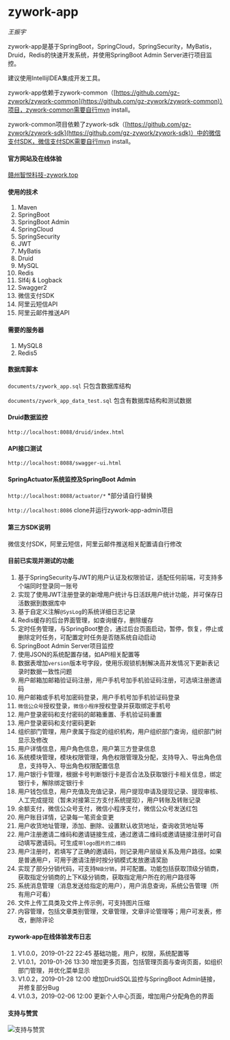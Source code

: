 # zywork-app

*王振宇*

zywork-app是基于SpringBoot，SpringCloud，SpringSecurity，MyBatis，Druid，Redis的快速开发系统，并使用SpringBoot Admin Server进行项目监控。

建议使用IntellijIDEA集成开发工具。

zywork-app依赖于zywork-common（[https://github.com/gz-zywork/zywork-common](https://github.com/gz-zywork/zywork-common)）项目，zywork-common需要自行mvn install。

zywork-common项目依赖了zywork-sdk（[https://github.com/gz-zywork/zywork-sdk](https://github.com/gz-zywork/zywork-sdk)）中的微信支付SDK，微信支付SDK需要自行mvn install。

#### 官方网站及在线体验
[赣州智悦科技-zywork.top](http://zywork.top)

#### 使用的技术
1. Maven
2. SpringBoot
3. SpringBoot Admin
4. SpringCloud
3. SpringSecurity
4. JWT
5. MyBatis
6. Druid
7. MySQL
8. Redis
9. Slf4j & Logback
10. Swagger2
11. 微信支付SDK
12. 阿里云短信API
13. 阿里云邮件推送API

#### 需要的服务器
1. MySQL8
2. Redis5

#### 数据库脚本
```documents/zywork_app.sql``` 只包含数据库结构 

```documents/zywork_app_data_test.sql``` 包含有数据库结构和测试数据

#### Druid数据监控
```http://localhost:8088/druid/index.html```

#### API接口测试
```http://localhost:8088/swagger-ui.html```

#### SpringActuator系统监控及SpringBoot Admin
```http://localhost:8088/actuator/*``` *部分请自行替换

```http://localhost:8086``` clone并运行zywork-app-admin项目

#### 第三方SDK说明
微信支付SDK，阿里云短信，阿里云邮件推送相关配置请自行修改

#### 目前已实现并测试的功能

1. 基于SpringSecurity与JWT的用户认证及权限验证，适配任何前端，可支持多个端同时登录同一账号
2. 实现了使用JWT注册登录的新增用户统计与日活跃用户统计功能，并可保存日活数据到数据库中
2. 基于自定义注解```@SysLog```的系统详细日志记录
3. Redis缓存的后台界面管理，如查询缓存，删除缓存
4. 定时任务管理，与SpringBoot整合，通过后台页面启动，暂停，恢复，停止或删除定时任务，可配置定时任务是否随系统自动启动
4. SpringBoot Admin Server项目监控
3. 使用JSON的系统配置存储，如API相关配置等
4. 数据表增加```version```版本号字段，使用乐观锁机制解决高并发情况下更新表记录时数据一致性问题
3. 用户邮箱加邮箱验证码注册，用户手机号加手机验证码注册，可选填注册邀请码
4. 用户邮箱或手机号加密码登录，用户手机号加手机验证码登录
5. ```微信公众号```授权登录，```微信小程序```授权登录并获取绑定手机号
5. 用户登录密码和支付密码的邮箱重置、手机验证码重置
6. 用户登录密码和支付密码更新
7. 组织部门管理，用户隶属于指定的组织机构，用户组织部门查询，组织部门树显示及修改
7. 用户详情信息，用户角色信息，用户第三方登录信息
8. 系统模块管理，模块权限管理，角色权限管理及分配，支持导入、导出角色信息，支持导入、导出角色权限配置信息
8. 用户银行卡管理，根据卡号判断银行卡是否合法及获取银行卡相关信息，绑定银行卡，解除绑定银行卡
8. 用户钱包信息，用户充值及充值记录，用户提现申请及提现记录、提现审核、人工完成提现（暂未对接第三方支付系统提现），用户转账及转账记录
9. 余额支付，微信公众号支付，微信小程序支付，微信公众号发送红包
9. 用户账目详情，记录每一笔资金变更
10. 用户收货地址管理，添加、删除、设置默认收货地址，查询收货地址等
10. 用户注册邀请二维码和邀请链接生成，通过邀请二维码或邀请链接注册时可自动填写邀请码。可生成```带logo图片的二维码```
11. 用户注册时，若填写了正确的邀请码，则记录用户层级关系及用户路径。如果是普通用户，可用于邀请注册时按分销模式发放邀请奖励
12. 实现了部分分销代码，可支持```N级分销```，并可配置。功能包括获取顶级分销商，获取指定分销商的上下K级分销商，获取指定用户所在的用户路径等
13. 系统消息管理（消息发送给指定的用户），用户消息查询，系统公告管理（所有用户可看）
14. 文件上传工具类及文件上传示例，可支持图片压缩
15. 内容管理，包括文章类别管理，文章管理，文章评论管理等；用户可发表，修改，删除评论

#### zywork-app在线体验发布日志
1. V1.0.0，2019-01-22 22:45 基础功能，用户，权限，系统配置等
2. V1.0.1，2019-01-26 13:30 增加更多页面，包括管理页面与查询页面，如组织部门管理，并优化菜单显示
3. V1.0.2，2019-01-28 12:00 增加DruidSQL监控与SpringBoot Admin链接，并修复部分Bug
4. V1.0.3，2019-02-06 12:00 更新个人中心页面，增加用户分配角色的界面

#### 支持与赞赏
![支持与赞赏](documents/wxpay.jpg)

